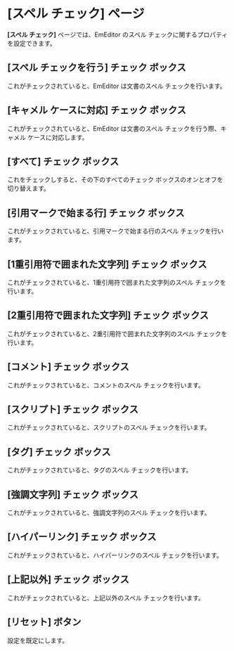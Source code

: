 # \[スペル チェック\] ページ

**\[スペル チェック\]** ページでは、EmEditor のスペル チェックに関するプロパティを設定できます。

## \[スペル チェックを行う\] チェック ボックス

これがチェックされていると、EmEditor は文書のスペル チェックを行います。

## \[キャメル ケースに対応\] チェック ボックス

これがチェックされていると、EmEditor は文書のスペル チェックを行う際、キャメル ケースに対応します。

## \[すべて\] チェック ボックス

これをチェックしすると、その下のすべてのチェック ボックスのオンとオフを切り替えます。

## \[引用マークで始まる行\] チェック ボックス

これがチェックされていると、引用マークで始まる行のスペル チェックを行います。

## \[1重引用符で囲まれた文字列\] チェック ボックス

これがチェックされていると、1重引用符で囲まれた文字列のスペル チェックを行います。

## \[2重引用符で囲まれた文字列\] チェック ボックス

これがチェックされていると、2重引用符で囲まれた文字列のスペル チェックを行います。

## \[コメント\] チェック ボックス

これがチェックされていると、コメントのスペル チェックを行います。

## \[スクリプト\] チェック ボックス

これがチェックされていると、スクリプトのスペル チェックを行います。

## \[タグ\] チェック ボックス

これがチェックされていると、タグのスペル チェックを行います。

## \[強調文字列\] チェック ボックス

これがチェックされていると、強調文字列のスペル チェックを行います。

## \[ハイパーリンク\] チェック ボックス

これがチェックされていると、ハイパーリンクのスペル チェックを行います。

## \[上記以外\] チェック ボックス

これがチェックされていると、上記以外のスペル チェックを行います。

## \[リセット\] ボタン

設定を既定にします。

